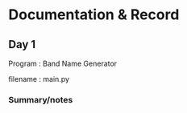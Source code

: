 # Documentation & Record

## Day 1

Program : Band Name Generator 

filename : main.py 

### Summary/notes



